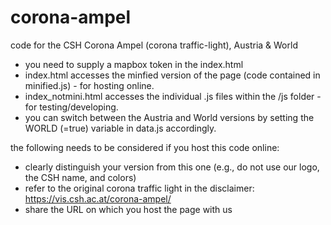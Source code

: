 # corona-ampel
code for the CSH Corona Ampel (corona traffic-light), Austria &amp; World

- you need to supply a mapbox token in the index.html
- index.html accesses the minfied version of the page (code contained in minified.js) - for hosting online.
- index_notmini.html accesses the individual .js files within the /js folder - for testing/developing.
- you can switch between the Austria and World versions by setting the WORLD (=true) variable in data.js accordingly.


the following needs to be considered if you host this code online:
- clearly distinguish your version from this one (e.g., do not use our logo, the CSH name, and colors)
- refer to the original corona traffic light in the disclaimer: https://vis.csh.ac.at/corona-ampel/
- share the URL on which you host the page with us

